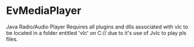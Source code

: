 # EvMediaPlayer
Java Radio/Audio Player
Requires all plugins and dlls associated with vlc to be located in a folder entitled 'vlc' on C:// due to it's use of Jvlc to play pls files.
